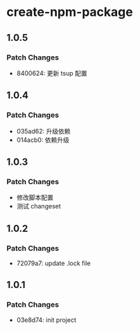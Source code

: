 # create-npm-package

## 1.0.5

### Patch Changes

- 8400624: 更新 tsup 配置

## 1.0.4

### Patch Changes

- 035ad62: 升级依赖
- 014acb0: 依赖升级

## 1.0.3

### Patch Changes

- 修改脚本配置
- 测试 changeset

## 1.0.2

### Patch Changes

- 72079a7: update .lock file

## 1.0.1

### Patch Changes

- 03e8d74: init project

